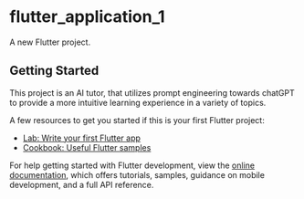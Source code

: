 # flutter_application_1

A new Flutter project.

## Getting Started

This project is an AI tutor, that utilizes prompt engineering towards chatGPT to provide a more intuitive learning experience in a variety of topics.

A few resources to get you started if this is your first Flutter project:

- [Lab: Write your first Flutter app](https://docs.flutter.dev/get-started/codelab)
- [Cookbook: Useful Flutter samples](https://docs.flutter.dev/cookbook)

For help getting started with Flutter development, view the
[online documentation](https://docs.flutter.dev/), which offers tutorials,
samples, guidance on mobile development, and a full API reference.
